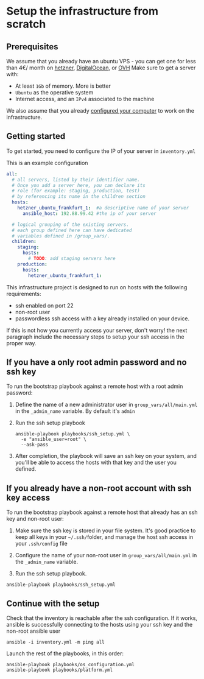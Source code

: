# Setup the infrastructure from scratch

## Prerequisites

We assume that you already have an ubuntu VPS - you can get one for less than 4€/ month on [hetzner](https://www.hetzner.com/cloud), [DigitalOcean](https://www.digitalocean.com/pricing/droplets#basic-droplets), or [OVH](www.ovhcloud.com)
Make sure to get a server with:
- At least `1Gb` of memory. More is better
- `Ubuntu` as the operative system
- Internet access, and an `IPv4` associated to the machine

We also assume that you already [configured your computer](./devenv-setup.md) to work on the infrastructure.

## Getting started

To get started, you need to configure the IP of your server in `inventory.yml`

This is an example configuration

```yml
all:
  # all servers, listed by their identifier name.
  # Once you add a server here, you can declare its
  # role (for example: staging, production, test)
  # by referencing its name in the children section
  hosts:
    hetzner_ubuntu_frankfurt_1:  #a descriptive name of your server
      ansible_host: 192.88.99.42 #the ip of your server

  # logical grouping of the existing servers.
  # each group defined here can have dedicated
  # variables defined in /group_vars/.
  children:
    staging:
      hosts:
        # TODO: add staging servers here
    production:
      hosts:
        hetzner_ubuntu_frankfurt_1:


```

This infrastructure project is designed to run on hosts with the following requirements:
- ssh enabled on port 22
- non-root user
- passwordless ssh access with a key already installed on your device.

If this is not how you currently access your server, don't worry!
the next paragraph include the necessary steps to setup your ssh access in the proper way.

## If you have a only root admin password and no ssh key

To run the bootstrap playbook against a remote host with a root admin password:

1. Define the name of a new administrator user in `group_vars/all/main.yml` in the `_admin_name` variable. By default it's `admin`

2. Run the ssh setup playbook
    ```
    ansible-playbook playbooks/ssh_setup.yml \
      -e "ansible_user=root" \
      --ask-pass
    ```

3. After completion, the playbook will save an ssh key on your system, and you'll be able
   to access the hosts with that key and the user you defined.

## If you already have a non-root account with ssh key access

To run the bootstrap playbook against a remote host that already has an ssh key and non-root user:

1. Make sure the ssh key is stored in your file system. It's good practice to keep all keys in your `~/.ssh/`folder, and manage the host ssh access in your `.ssh/config` file

1. Configure the name of your non-root user in `group_vars/all/main.yml` in the `_admin_name` variable.

1. Run the ssh setup playbook.
  ```
  ansible-playbook playbooks/ssh_setup.yml
  ```

## Continue with the setup

Check that the inventory is reachable after the ssh configuration. If it works,
ansible is successfully connecting to the hosts using your ssh key and the non-root ansible user

```
ansible -i inventory.yml -m ping all
```

Launch the rest of the playbooks, in this order:

```
ansible-playbook playbooks/os_configuration.yml
ansible-playbook playbooks/platform.yml
```
